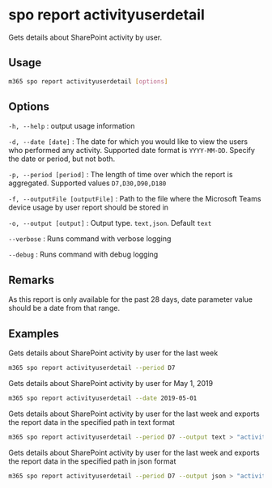 # spo report activityuserdetail

Gets details about SharePoint activity by user.

## Usage

```sh
m365 spo report activityuserdetail [options]
```

## Options

`-h, --help`
: output usage information

`-d, --date [date]`
: The date for which you would like to view the users who performed any activity. Supported date format is `YYYY-MM-DD`. Specify the date or period, but not both.

`-p, --period [period]`
: The length of time over which the report is aggregated. Supported values `D7,D30,D90,D180`

`-f, --outputFile [outputFile]`
: Path to the file where the Microsoft Teams device usage by user report should be stored in

`-o, --output [output]`
: Output type. `text,json`. Default `text`

`--verbose`
: Runs command with verbose logging

`--debug`
: Runs command with debug logging

## Remarks

As this report is only available for the past 28 days, date parameter value should be a date from that range.

## Examples

Gets details about SharePoint activity by user for the last week

```sh
m365 spo report activityuserdetail --period D7
```

Gets details about SharePoint activity by user for May 1, 2019

```sh
m365 spo report activityuserdetail --date 2019-05-01
```

Gets details about SharePoint activity by user for the last week and exports the report data in the specified path in text format

```sh
m365 spo report activityuserdetail --period D7 --output text > "activityuserdetail.txt"
```

Gets details about SharePoint activity by user for the last week and exports the report data in the specified path in json format

```sh
m365 spo report activityuserdetail --period D7 --output json > "activityuserdetail.json"
```
